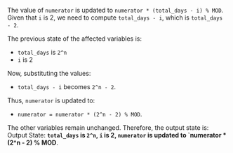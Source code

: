The value of `numerator` is updated to `numerator * (total_days - i) % MOD`. Given that `i` is 2, we need to compute `total_days - i`, which is `total_days - 2`. 

The previous state of the affected variables is:
- `total_days` is `2^n`
- `i` is 2

Now, substituting the values:
- `total_days - i` becomes `2^n - 2`.

Thus, `numerator` is updated to:
- `numerator = numerator * (2^n - 2) % MOD`.

The other variables remain unchanged. Therefore, the output state is:
Output State: **`total_days` is `2^n`, `i` is 2, `numerator` is updated to `numerator * (2^n - 2) % MOD**.